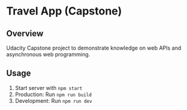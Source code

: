 # Travel App (Capstone)

## Overview
Udacity Capstone project to demonstrate knowledge on web APIs and asynchronous web programming.

## Usage
1. Start server with `npm start`
2. Production: Run `npm run build`
3. Development: Run `npm run dev`
